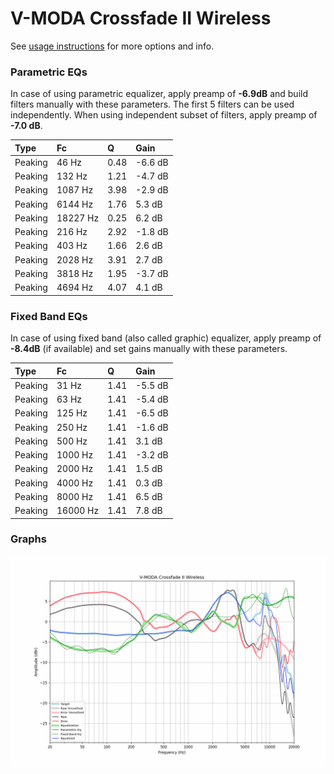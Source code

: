 # V-MODA Crossfade II Wireless
See [usage instructions](https://github.com/jaakkopasanen/AutoEq#usage) for more options and info.

### Parametric EQs
In case of using parametric equalizer, apply preamp of **-6.9dB** and build filters manually
with these parameters. The first 5 filters can be used independently.
When using independent subset of filters, apply preamp of **-7.0 dB**.

| Type    | Fc       |    Q | Gain    |
|:--------|:---------|:-----|:--------|
| Peaking | 46 Hz    | 0.48 | -6.6 dB |
| Peaking | 132 Hz   | 1.21 | -4.7 dB |
| Peaking | 1087 Hz  | 3.98 | -2.9 dB |
| Peaking | 6144 Hz  | 1.76 | 5.3 dB  |
| Peaking | 18227 Hz | 0.25 | 6.2 dB  |
| Peaking | 216 Hz   | 2.92 | -1.8 dB |
| Peaking | 403 Hz   | 1.66 | 2.6 dB  |
| Peaking | 2028 Hz  | 3.91 | 2.7 dB  |
| Peaking | 3818 Hz  | 1.95 | -3.7 dB |
| Peaking | 4694 Hz  | 4.07 | 4.1 dB  |

### Fixed Band EQs
In case of using fixed band (also called graphic) equalizer, apply preamp of **-8.4dB**
(if available) and set gains manually with these parameters.

| Type    | Fc       |    Q | Gain    |
|:--------|:---------|:-----|:--------|
| Peaking | 31 Hz    | 1.41 | -5.5 dB |
| Peaking | 63 Hz    | 1.41 | -5.4 dB |
| Peaking | 125 Hz   | 1.41 | -6.5 dB |
| Peaking | 250 Hz   | 1.41 | -1.6 dB |
| Peaking | 500 Hz   | 1.41 | 3.1 dB  |
| Peaking | 1000 Hz  | 1.41 | -3.2 dB |
| Peaking | 2000 Hz  | 1.41 | 1.5 dB  |
| Peaking | 4000 Hz  | 1.41 | 0.3 dB  |
| Peaking | 8000 Hz  | 1.41 | 6.5 dB  |
| Peaking | 16000 Hz | 1.41 | 7.8 dB  |

### Graphs
![](./V-MODA%20Crossfade%20II%20Wireless.png)